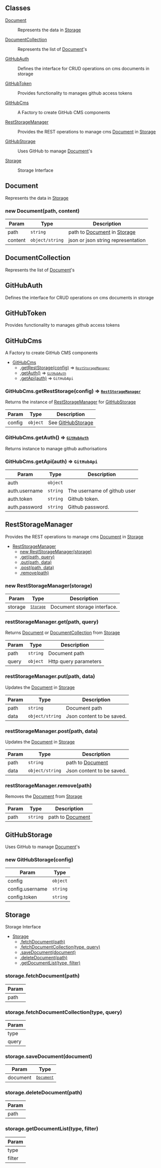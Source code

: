 ## Classes

<dl>
<dt><a href="#Document">Document</a></dt>
<dd><p>Represents the data in <a href="#Storage">Storage</a></p>
</dd>
<dt><a href="#DocumentCollection">DocumentCollection</a></dt>
<dd><p>Represents the list of <a href="#Document">Document</a>&#39;s</p>
</dd>
<dt><a href="#GitHubAuth">GitHubAuth</a></dt>
<dd><p>Defines the interface for CRUD operations on cms documents in storage</p>
</dd>
<dt><a href="#GitHubToken">GitHubToken</a></dt>
<dd><p>Provides functionality to manages github access tokens</p>
</dd>
<dt><a href="#GitHubCms">GitHubCms</a></dt>
<dd><p>A Factory to create GitHub CMS components</p>
</dd>
<dt><a href="#RestStorageManager">RestStorageManager</a></dt>
<dd><p>Provides the REST operations to manage cms <a href="#Document">Document</a> in <a href="#Storage">Storage</a></p>
</dd>
<dt><a href="#GitHubStorage">GitHubStorage</a></dt>
<dd><p>Uses GitHub to manage <a href="#Document">Document</a>&#39;s</p>
</dd>
<dt><a href="#Storage">Storage</a></dt>
<dd><p>Storage Interface</p>
</dd>
</dl>

<a id="Document"></a>

## Document
Represents the data in [Storage](#Storage)

<a id="new_Document_new"></a>

### new Document(path, content)

| Param | Type | Description |
| --- | --- | --- |
| path | <code>string</code> | path to [Document](#Document) in [Storage](#Storage) |
| content | <code>object/string</code> | json or json string representation |

<a id="DocumentCollection"></a>

## DocumentCollection
Represents the list of [Document](#Document)'s

<a id="GitHubAuth"></a>

## GitHubAuth
Defines the interface for CRUD operations on cms documents in storage

<a id="GitHubToken"></a>

## GitHubToken
Provides functionality to manages github access tokens

<a id="GitHubCms"></a>

## GitHubCms
A Factory to create GitHub CMS components


* [GitHubCms](#GitHubCms)
    * [.getRestStorage(config)](#GitHubCms_getRestStorage) ⇒ [<code>`RestStorageManager`</code>](#RestStorageManager)
    * [.getAuth()](#GitHubCms_getAuth) ⇒ [<code>`GitHubAuth`</code>](#GitHubAuth)
    * [.getApi(auth)](#GitHubCms_getApi) ⇒ <code>GitHubApi</code>

<a id="GitHubCms_getRestStorage"></a>

### GitHubCms.getRestStorage(config) ⇒ [<code>`RestStorageManager`</code>](#RestStorageManager)
Returns the instance of [RestStorageManager](#RestStorageManager) for [GitHubStorage](#GitHubStorage)


| Param | Type | Description |
| --- | --- | --- |
| config | <code>object</code> | See [GitHubStorage](#GitHubStorage) |

<a id="GitHubCms_getAuth"></a>

### GitHubCms.getAuth() ⇒ [<code>`GitHubAuth`</code>](#GitHubAuth)
Returns instance to manage github authorisations

<a id="GitHubCms_getApi"></a>

### GitHubCms.getApi(auth) ⇒ <code>GitHubApi</code>

| Param | Type | Description |
| --- | --- | --- |
| auth | <code>object</code> |  |
| auth.username | <code>string</code> | The username of github user |
| auth.token | <code>string</code> | Github token. |
| auth.password | <code>string</code> | Github password. |

<a id="RestStorageManager"></a>

## RestStorageManager
Provides the REST operations to manage cms [Document](#Document) in [Storage](#Storage)


* [RestStorageManager](#RestStorageManager)
    * [new RestStorageManager(storage)](#new_RestStorageManager_new)
    * [.get(path, query)](#RestStorageManager__get)
    * [.put(path, data)](#RestStorageManager__put)
    * [.post(path, data)](#RestStorageManager__post)
    * [.remove(path)](#RestStorageManager__remove)

<a id="new_RestStorageManager_new"></a>

### new RestStorageManager(storage)

| Param | Type | Description |
| --- | --- | --- |
| storage | [<code>`Storage`</code>](#Storage) | Document storage interface. |

<a id="RestStorageManager__get"></a>

### restStorageManager.get(path, query)
Returns [Document](#Document) or [DocumentCollection](#DocumentCollection) from [Storage](#Storage)


| Param | Type | Description |
| --- | --- | --- |
| path | <code>string</code> | Document path |
| query | <code>object</code> | Http query parameters |

<a id="RestStorageManager__put"></a>

### restStorageManager.put(path, data)
Updates the [Document](#Document) in [Storage](#Storage)


| Param | Type | Description |
| --- | --- | --- |
| path | <code>string</code> | Document path |
| data | <code>object/string</code> | Json content to be saved. |

<a id="RestStorageManager__post"></a>

### restStorageManager.post(path, data)
Updates the [Document](#Document) in [Storage](#Storage)


| Param | Type | Description |
| --- | --- | --- |
| path | <code>string</code> | path to [Document](#Document) |
| data | <code>object/string</code> | Json content to be saved. |

<a id="RestStorageManager__remove"></a>

### restStorageManager.remove(path)
Removes the [Document](#Document) from [Storage](#Storage)


| Param | Type | Description |
| --- | --- | --- |
| path | <code>string</code> | path to [Document](#Document) |

<a id="GitHubStorage"></a>

## GitHubStorage
Uses GitHub to manage [Document](#Document)'s

<a id="new_GitHubStorage_new"></a>

### new GitHubStorage(config)

| Param | Type |
| --- | --- |
| config | <code>object</code> | 
| config.username | <code>string</code> | 
| config.token | <code>string</code> | 

<a id="Storage"></a>

## Storage
Storage Interface


* [Storage](#Storage)
    * [.fetchDocument(path)](#Storage__fetchDocument)
    * [.fetchDocumentCollection(type, query)](#Storage__fetchDocumentCollection)
    * [.saveDocument(document)](#Storage__saveDocument)
    * [.deleteDocument(path)](#Storage__deleteDocument)
    * [.getDocumentList(type, filter)](#Storage__getDocumentList)

<a id="Storage__fetchDocument"></a>

### storage.fetchDocument(path)

| Param |
| --- |
| path | 

<a id="Storage__fetchDocumentCollection"></a>

### storage.fetchDocumentCollection(type, query)

| Param |
| --- |
| type | 
| query | 

<a id="Storage__saveDocument"></a>

### storage.saveDocument(document)

| Param | Type |
| --- | --- |
| document | [<code>`Document`</code>](#Document) | 

<a id="Storage__deleteDocument"></a>

### storage.deleteDocument(path)

| Param |
| --- |
| path | 

<a id="Storage__getDocumentList"></a>

### storage.getDocumentList(type, filter)

| Param |
| --- |
| type | 
| filter | 


